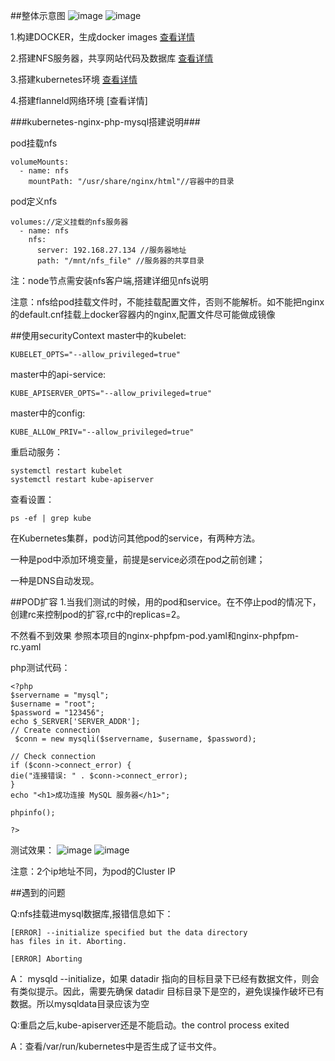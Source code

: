 ##整体示意图
![image](https://github.com/zouhuigang/kubernetes/raw/master/images/master-node.png)
![image](https://github.com/zouhuigang/kubernetes/raw/master/images/service-pod.png)

1.构建DOCKER，生成docker images  [查看详情](https://github.com/zouhuigang/kubernetes/tree/master/docker "查看构建DOCKER")


2.搭建NFS服务器，共享网站代码及数据库 [查看详情](https://github.com/zouhuigang/kubernetes/tree/master/nfs-service)

3.搭建kubernetes环境 [查看详情](https://github.com/zouhuigang/kubernetes/tree/master/zhg-study)

4.搭建flanneld网络环境 [查看详情]



###kubernetes-nginx-php-mysql搭建说明###

pod挂载nfs

    volumeMounts:
      - name: nfs 
        mountPath: "/usr/share/nginx/html"//容器中的目录

pod定义nfs

    volumes://定义挂载的nfs服务器
      - name: nfs
        nfs:
          server: 192.168.27.134 //服务器地址
          path: "/mnt/nfs_file" //服务器的共享目录

注：node节点需安装nfs客户端,搭建详细见nfs说明


注意：nfs给pod挂载文件时，不能挂载配置文件，否则不能解析。如不能把nginx的default.cnf挂载上docker容器内的nginx,配置文件尽可能做成镜像

##使用securityContext
master中的kubelet:

    KUBELET_OPTS="--allow_privileged=true"

master中的api-service:

    KUBE_APISERVER_OPTS="--allow_privileged=true"

master中的config:

    KUBE_ALLOW_PRIV="--allow_privileged=true"


重启动服务：

    systemctl restart kubelet 
    systemctl restart kube-apiserver
 
 
查看设置：

    ps -ef | grep kube



在Kubernetes集群，pod访问其他pod的service，有两种方法。

一种是pod中添加环境变量，前提是service必须在pod之前创建；

一种是DNS自动发现。


##POD扩容
1.当我们测试的时候，用的pod和service。在不停止pod的情况下，创建rc来控制pod的扩容,rc中的replicas=2。

不然看不到效果
参照本项目的nginx-phpfpm-pod.yaml和nginx-phpfpm-rc.yaml

php测试代码：

    <?php
    $servername = "mysql";
    $username = "root";
    $password = "123456";
    echo $_SERVER['SERVER_ADDR'];
    // Create connection
     $conn = new mysqli($servername, $username, $password);

    // Check connection
    if ($conn->connect_error) {
    die("连接错误: " . $conn->connect_error);
    }
    echo "<h1>成功连接 MySQL 服务器</h1>";

    phpinfo();

    ?>

测试效果：
![image](https://github.com/zouhuigang/kubernetes/raw/master/images/pod1.png)
![image](https://github.com/zouhuigang/kubernetes/raw/master/images/pod2.png)

注意：2个ip地址不同，为pod的Cluster IP

  

##遇到的问题

Q:nfs挂载进mysql数据库,报错信息如下：

    [ERROR] --initialize specified but the data directory 
    has files in it. Aborting.
    
    [ERROR] Aborting

A： mysqld --initialize，如果 datadir 指向的目标目录下已经有数据文件，则会有类似提示。因此，需要先确保 datadir 目标目录下是空的，避免误操作破坏已有数据。所以mysqldata目录应该为空


Q:重启之后,kube-apiserver还是不能启动。the control process exited

A：查看/var/run/kubernetes中是否生成了证书文件。

 
